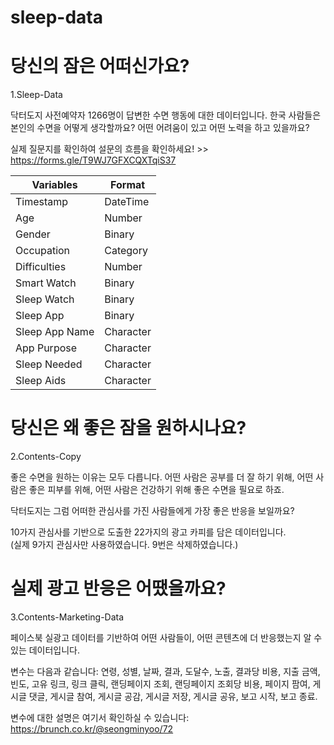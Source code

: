 # sleep-data

# 당신의 잠은 어떠신가요?

1.Sleep-Data

닥터도지 사전예약자 1266명이 답변한 수면 행동에 대한 데이터입니다. 한국 사람들은 본인의 수면을 어떻게 생각할까요? 어떤 어려움이 있고 어떤 노력을 하고 있을까요?

실제 질문지를 확인하여 설문의 흐름을 확인하세요! >> https://forms.gle/T9WJ7GFXCQXTqiS37

| Variables     | Format        |
| ------------- | ------------- |
| Timestamp     | DateTime      | 
| Age           | Number        | 
| Gender        | Binary        | 
| Occupation    | Category      | 
| Difficulties  | Number        | 
| Smart Watch   | Binary        | 
| Sleep Watch   | Binary        | 
| Sleep App     | Binary        | 
| Sleep App Name| Character     | 
| App Purpose   | Character     | 
| Sleep Needed  | Character     | 
| Sleep Aids    | Character     |


# 당신은 왜 좋은 잠을 원하시나요?

2.Contents-Copy

좋은 수면을 원하는 이유는 모두 다릅니다. 어떤 사람은 공부를 더 잘 하기 위해, 어떤 사람은 좋은 피부를 위해, 어떤 사람은 건강하기 위해 좋은 수면을 필요로 하죠.

닥터도지는 그럼 어떠한 관심사를 가진 사람들에게 가장 좋은 반응을 보일까요?

10가지 관심사를 기반으로 도출한 22가지의 광고 카피를 담은 데이터입니다.<br>
(실제 9가지 관심사만 사용하였습니다. 9번은 삭제하였습니다.)

# 실제 광고 반응은 어땠을까요?

3.Contents-Marketing-Data

페이스북 실광고 데이터를 기반하여 어떤 사람들이, 어떤 콘텐츠에 더 반응했는지 알 수 있는 데이터입니다. 

변수는 다음과 같습니다: 연령, 성별, 날짜, 결과, 도달수, 노출, 결과당 비용, 지출 금액, 빈도, 고유 링크, 링크 클릭, 랜딩페이지 조회, 랜딩페이지 조회당 비용, 페이지 팜여, 게시글 댓글, 게시글 참여, 게시글 공감, 게시글 저장, 게시글 공유, 보고 시작, 보고 종료.

변수에 대한 설명은 여기서 확인하실 수 있습니다: https://brunch.co.kr/@seongminyoo/72
